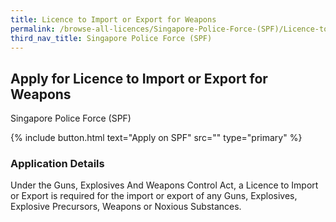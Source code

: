 ```yaml
---
title: Licence to Import or Export for Weapons
permalink: /browse-all-licences/Singapore-Police-Force-(SPF)/Licence-to-Import-or-Export-for-Weapons
third_nav_title: Singapore Police Force (SPF)
---
```


## Apply for Licence to Import or Export for Weapons

Singapore Police Force (SPF)

{% include button.html text="Apply on SPF" src="" type="primary" %}

<H3>Application Details</H3>

Under the Guns, Explosives And Weapons Control Act, a Licence to Import or Export is required for the import or export of any Guns, Explosives, Explosive Precursors, Weapons or Noxious Substances. 


